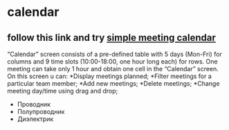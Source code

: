 # calendar 
## follow this link and try [simple meeting calendar](https://nataliakoshevaya.github.io/calendar/dist/calendar.html)

“Calendar” screen consists of a pre-defined table with 5 days (Mon-Fri) for columns and 9 time slots (10:00-18:00, one hour long each) for rows. One meeting can take only 1 hour and obtain one cell in the “Calendar” screen. 
On this screen u can: 
 *Display meetings planned;
 *Filter meetings for a particular team member;
 *Add new meetings;
 *Delete meetings;
 *Change meeting day/time using drag and drop;
 
 + Проводник
+ Полупроводник
+ Диэлектрик
